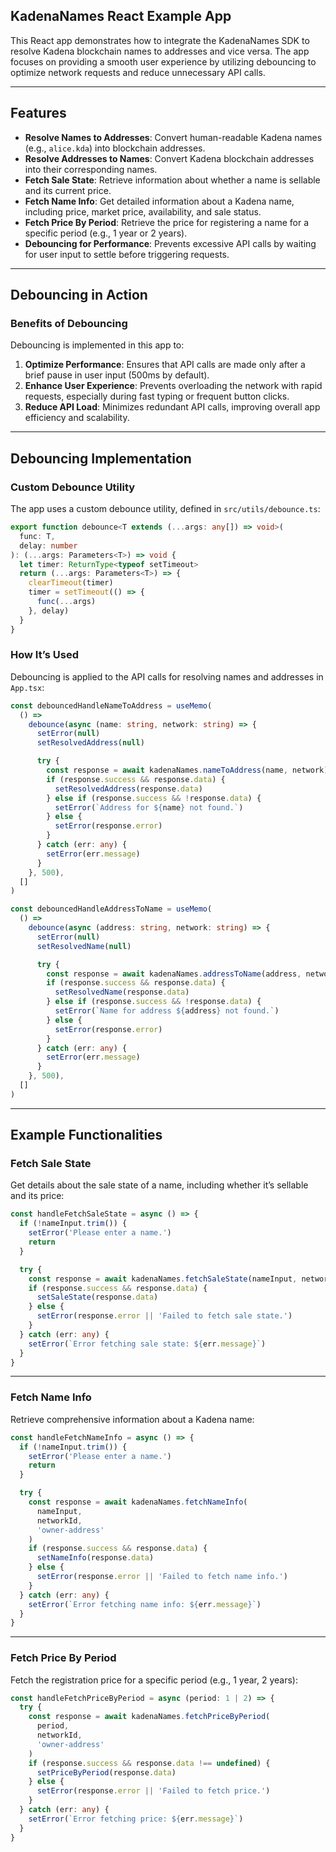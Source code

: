 ## KadenaNames React Example App

This React app demonstrates how to integrate the KadenaNames SDK to resolve Kadena blockchain names to addresses and vice versa. The app focuses on providing a smooth user experience by utilizing debouncing to optimize network requests and reduce unnecessary API calls.

---

## Features

- **Resolve Names to Addresses**: Convert human-readable Kadena names (e.g., `alice.kda`) into blockchain addresses.
- **Resolve Addresses to Names**: Convert Kadena blockchain addresses into their corresponding names.
- **Fetch Sale State**: Retrieve information about whether a name is sellable and its current price.
- **Fetch Name Info**: Get detailed information about a Kadena name, including price, market price, availability, and sale status.
- **Fetch Price By Period**: Retrieve the price for registering a name for a specific period (e.g., 1 year or 2 years).
- **Debouncing for Performance**: Prevents excessive API calls by waiting for user input to settle before triggering requests.

---

## Debouncing in Action

### Benefits of Debouncing

Debouncing is implemented in this app to:

1. **Optimize Performance**: Ensures that API calls are made only after a brief pause in user input (500ms by default).
2. **Enhance User Experience**: Prevents overloading the network with rapid requests, especially during fast typing or frequent button clicks.
3. **Reduce API Load**: Minimizes redundant API calls, improving overall app efficiency and scalability.

---

## Debouncing Implementation

### Custom Debounce Utility

The app uses a custom debounce utility, defined in `src/utils/debounce.ts`:

```typescript
export function debounce<T extends (...args: any[]) => void>(
  func: T,
  delay: number
): (...args: Parameters<T>) => void {
  let timer: ReturnType<typeof setTimeout>
  return (...args: Parameters<T>) => {
    clearTimeout(timer)
    timer = setTimeout(() => {
      func(...args)
    }, delay)
  }
}
```

### How It’s Used

Debouncing is applied to the API calls for resolving names and addresses in `App.tsx`:

```typescript
const debouncedHandleNameToAddress = useMemo(
  () =>
    debounce(async (name: string, network: string) => {
      setError(null)
      setResolvedAddress(null)

      try {
        const response = await kadenaNames.nameToAddress(name, network)
        if (response.success && response.data) {
          setResolvedAddress(response.data)
        } else if (response.success && !response.data) {
          setError(`Address for ${name} not found.`)
        } else {
          setError(response.error)
        }
      } catch (err: any) {
        setError(err.message)
      }
    }, 500),
  []
)

const debouncedHandleAddressToName = useMemo(
  () =>
    debounce(async (address: string, network: string) => {
      setError(null)
      setResolvedName(null)

      try {
        const response = await kadenaNames.addressToName(address, network)
        if (response.success && response.data) {
          setResolvedName(response.data)
        } else if (response.success && !response.data) {
          setError(`Name for address ${address} not found.`)
        } else {
          setError(response.error)
        }
      } catch (err: any) {
        setError(err.message)
      }
    }, 500),
  []
)
```

---

## Example Functionalities

### Fetch Sale State

Get details about the sale state of a name, including whether it’s sellable and its price:

```typescript
const handleFetchSaleState = async () => {
  if (!nameInput.trim()) {
    setError('Please enter a name.')
    return
  }

  try {
    const response = await kadenaNames.fetchSaleState(nameInput, networkId)
    if (response.success && response.data) {
      setSaleState(response.data)
    } else {
      setError(response.error || 'Failed to fetch sale state.')
    }
  } catch (err: any) {
    setError(`Error fetching sale state: ${err.message}`)
  }
}
```

---

### Fetch Name Info

Retrieve comprehensive information about a Kadena name:

```typescript
const handleFetchNameInfo = async () => {
  if (!nameInput.trim()) {
    setError('Please enter a name.')
    return
  }

  try {
    const response = await kadenaNames.fetchNameInfo(
      nameInput,
      networkId,
      'owner-address'
    )
    if (response.success && response.data) {
      setNameInfo(response.data)
    } else {
      setError(response.error || 'Failed to fetch name info.')
    }
  } catch (err: any) {
    setError(`Error fetching name info: ${err.message}`)
  }
}
```

---

### Fetch Price By Period

Fetch the registration price for a specific period (e.g., 1 year, 2 years):

```typescript
const handleFetchPriceByPeriod = async (period: 1 | 2) => {
  try {
    const response = await kadenaNames.fetchPriceByPeriod(
      period,
      networkId,
      'owner-address'
    )
    if (response.success && response.data !== undefined) {
      setPriceByPeriod(response.data)
    } else {
      setError(response.error || 'Failed to fetch price.')
    }
  } catch (err: any) {
    setError(`Error fetching price: ${err.message}`)
  }
}
```
